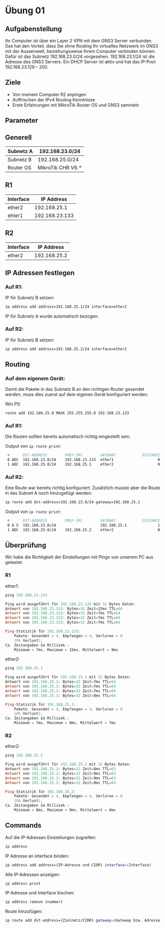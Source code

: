 # Übung 01

## Aufgabenstellung

Ihr Computer ist über ein Layer 2 VPN mit dem GNS3 Server verbunden. Das hat den Vorteil, dass Sie ohne Routing Ihr virtuelles Netzwerk im GNS3 mit der Aussenwelt, beziehungsweise Ihrem Computer verbinden können. Dafür ist das Subnetz 192.168.23.0/24 vorgesehen. 192.168.23.1/24 ist die Adresse des GNS3 Servers. Ein DHCP Server ist aktiv und hat das IP-Pool 192.168.23.129 – 200.

## Ziele

- Von meinem Computer R2 anpingen
- Auffrischen der IPv4 Routing Kenntnisse
- Erste Erfahrungen mit MikroTik Router OS und GNS3 sammeln

## Parameter

## Generell

| Subnetz A | 192.168.23.0/24   |
| --------- | ----------------- |
| Subnetz B | 192.168.25.0/24   |
| Router OS | MikroTik CHR V6.* |

## R1

| Interface | IP Address     |
| --------- | -------------- |
| ether2    | 192.168.25.1   |
| ehter1    | 192.168.23.133 |

## R2

| Interface | IP Address   |
| --------- | ------------ |
| ether2    | 192.168.25.2 |

## IP Adressen festlegen

### Auf R1:

IP für Subnetz B setzen:

```bash
ip address add address=192.168.25.1/24 interface=ether2
```

IP für Subnetz A wurde automatisch bezogen.

### Auf R2:

IP für Subnetz B setzen:

```bash
ip address add address=192.168.25.2/24 interface=ether2
```



## Routing

### Auf dem eigenem Gerät:

Damit die Pakete in das Subnetz B an den richtigen Router gesendet werden, muss dies zuerst auf dem eigenen Gerät konfiguriert werden:

Win PS: 

```bash
route add 192.168.25.0 MASK 255.255.255.0 192.168.23.133
```



### Auf R1:

Die Routen sollten bereits automatisch richtig eingestellt sein.

Output von `ip route print`:

```bash
 #      DST-ADDRESS        PREF-SRC        GATEWAY            DISTANCE
 0 ADC  192.168.23.0/24    192.168.23.133  ether1                    0
 1 ADC  192.168.25.0/24    192.168.25.1    ether2                    0
```



### Auf R2:

Eine Route war bereits richtig konfiguriert. Zusätzlich musste aber die Route in das Subnet A noch hinzugefügt werden:

```bash
ip route add dst-address=192.168.23.0/24 gateway=192.168.25.1
```

Output von `ip route print`:

```bash
 #      DST-ADDRESS        PREF-SRC        GATEWAY            DISTANCE
 0 A S  192.168.23.0/24                    192.168.25.1              1
 1 ADC  192.168.25.0/24    192.168.25.2    ether2                    0
```

## Überprüfung

Wir habe die Richtigkeit der Einstellungen mit Pings von unserem PC aus getestet.

### R1

ether1:

```powershell
ping 192.168.23.133
```

```powershell
Ping wird ausgeführt für 192.168.23.133 mit 32 Bytes Daten:
Antwort von 192.168.23.133: Bytes=32 Zeit=15ms TTL=64
Antwort von 192.168.23.133: Bytes=32 Zeit=7ms TTL=64
Antwort von 192.168.23.133: Bytes=32 Zeit=7ms TTL=64
Antwort von 192.168.23.133: Bytes=32 Zeit=7ms TTL=64

Ping-Statistik für 192.168.23.133:
    Pakete: Gesendet = 4, Empfangen = 4, Verloren = 0
    (0% Verlust),
Ca. Zeitangaben in Millisek.:
    Minimum = 7ms, Maximum = 15ms, Mittelwert = 9ms
```

ether2:

```powershell
ping 192.168.25.1
```

```powershell
Ping wird ausgeführt für 192.168.25.1 mit 32 Bytes Daten:
Antwort von 192.168.25.1: Bytes=32 Zeit=7ms TTL=64
Antwort von 192.168.25.1: Bytes=32 Zeit=7ms TTL=64
Antwort von 192.168.25.1: Bytes=32 Zeit=7ms TTL=64
Antwort von 192.168.25.1: Bytes=32 Zeit=8ms TTL=64

Ping-Statistik für 192.168.25.1:
    Pakete: Gesendet = 4, Empfangen = 4, Verloren = 0
    (0% Verlust),
Ca. Zeitangaben in Millisek.:
    Minimum = 7ms, Maximum = 8ms, Mittelwert = 7ms
```

### R2

ether2:

```powershell
ping 192.168.25.2
```

```powershell
Ping wird ausgeführt für 192.168.25.2 mit 32 Bytes Daten:
Antwort von 192.168.25.2: Bytes=32 Zeit=8ms TTL=63
Antwort von 192.168.25.2: Bytes=32 Zeit=9ms TTL=63
Antwort von 192.168.25.2: Bytes=32 Zeit=9ms TTL=63
Antwort von 192.168.25.2: Bytes=32 Zeit=9ms TTL=63

Ping-Statistik für 192.168.25.2:
    Pakete: Gesendet = 4, Empfangen = 4, Verloren = 0
    (0% Verlust),
Ca. Zeitangaben in Millisek.:
    Minimum = 8ms, Maximum = 9ms, Mittelwert = 8ms
```

## Commands

 Auf die IP-Adressen Einstellungen zugreifen:

```bash
ip address
```

IP Adresse an interface binden:

```bash
ip address add address=(IP-Adresse und CIDR) interface=(Interface)
```

Alle IP-Adressen anzeigen:

```bash
ip address print 
```

 IP-Adresse und Interface löschen:

```bash
ip address remove (nummer)
```

Route hinzufügen:

```bash
ip route add dst-address=(Zielnetz/CIDR) gateway=(Gateway bzw. Adresse des Interfaces)
```

